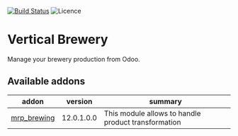 [![Build Status](https://travis-ci.com/coopiteasy/vertical-brewery.svg?branch=12.0)](https://travis-ci.com/coopiteasy/vertical-brewery)
![Licence](https://img.shields.io/badge/licence-AGPL--3-blue.svg)

# Vertical Brewery

Manage your brewery production from Odoo.

<!-- prettier-ignore-start -->
[//]: # (addons)

Available addons
----------------
addon | version | summary
--- | --- | ---
[mrp_brewing](mrp_brewing/) | 12.0.1.0.0 | This module allows to handle product transformation

[//]: # (end addons)
<!-- prettier-ignore-end -->
